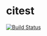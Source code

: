 citest
======  
[![Build Status](https://travis-ci.org/devmen1202/citest.png?branch=master)](https://travis-ci.org/devmen1202/citest)  

